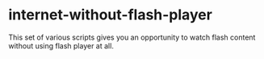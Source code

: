 internet-without-flash-player
=============================
This set of various scripts gives you an opportunity to watch flash content without using flash player at all.
